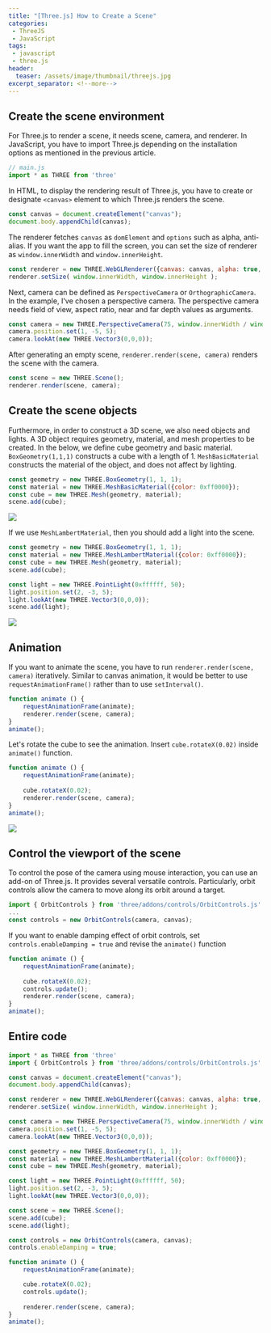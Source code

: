 ```yaml
---
title: "[Three.js] How to Create a Scene"
categories:
 - ThreeJS
 - JavaScript
tags:
 - javascript
 - three.js
header:
  teaser: /assets/image/thumbnail/threejs.jpg
excerpt_separator: <!--more-->
---
```


## Create the scene environment
For Three.js to render a scene, it needs scene, camera, and renderer. In JavaScript, you have to import Three.js depending on the installation options as mentioned in the previous article. 
<!--more-->
```js
// main.js
import * as THREE from 'three'
```

In HTML, to display the rendering result of Three.js, you have to create or designate `<canvas>` element to which Three.js renders the scene.
```js
const canvas = document.createElement("canvas");
document.body.appendChild(canvas);
```

The renderer fetches `canvas` as `domElement` and `options` such as alpha, anti-alias. If you want the app to fill the screen, you can set the size of renderer as `window.innerWidth` and `window.innerHeight`.
```js
const renderer = new THREE.WebGLRenderer({canvas: canvas, alpha: true, antialias: true});
renderer.setSize( window.innerWidth, window.innerHeight );
```

Next, camera can be defined as `PerspectiveCamera` or `OrthographicCamera`. In the example, I've chosen a perspective camera. The perspective camera needs field of view, aspect ratio, near and far depth values as arguments.
```js
const camera = new THREE.PerspectiveCamera(75, window.innerWidth / window.innerHeight, 0.1, 1000);
camera.position.set(1, -5, 5);
camera.lookAt(new THREE.Vector3(0,0,0));
```

After generating an empty scene, `renderer.render(scene, camera)` renders the scene with the camera.
```js
const scene = new THREE.Scene();
renderer.render(scene, camera);
```

## Create the scene objects
Furthermore, in order to construct a 3D scene, we also need objects and lights. A 3D object requires geometry, material, and mesh properties to be created. In the below, we define cube geometry and basic material. `BoxGeometry(1,1,1)` constructs a cube with a length of 1. `MeshBasicMaterial` constructs the material of the object, and does not affect by lighting. 
```js
const geometry = new THREE.BoxGeometry(1, 1, 1);
const material = new THREE.MeshBasicMaterial({color: 0xff0000});
const cube = new THREE.Mesh(geometry, material);
scene.add(cube);
```
<img class="image" referrerpolicy="no-referrer" src="https://i.imgur.com/tojAf5p.png">


If we use `MeshLambertMaterial`, then you should add a light into the scene.
```js
const geometry = new THREE.BoxGeometry(1, 1, 1);
const material = new THREE.MeshLambertMaterial({color: 0xff0000});
const cube = new THREE.Mesh(geometry, material);
scene.add(cube);

const light = new THREE.PointLight(0xffffff, 50);
light.position.set(2, -3, 5);
light.lookAt(new THREE.Vector3(0,0,0));
scene.add(light);
```
<img class="image" referrerpolicy="no-referrer" src="https://i.imgur.com/CbZaWL3.png">

## Animation
If you want to animate the scene, you have to run `renderer.render(scene, camera)` iteratively. Similar to canvas animation, it would be better to use `requestAnimationFrame()` rather than to use `setInterval()`. 
```js
function animate () {
    requestAnimationFrame(animate);
    renderer.render(scene, camera);
}
animate();
```

Let's rotate the cube to see the animation. Insert `cube.rotateX(0.02)` inside `animate()` function.
```js
function animate () {
    requestAnimationFrame(animate);
    
    cube.rotateX(0.02);
    renderer.render(scene, camera);
}
animate();
```
<img class="image" referrerpolicy="no-referrer" src="https://i.imgur.com/I8oftqA.gif">

## Control the viewport of the scene
To control the pose of the camera using mouse interaction, you can use an add-on of Three.js. It provides several versatile controls. Particularly, orbit controls allow the camera to move along its orbit around a target. 
```js
import { OrbitControls } from 'three/addons/controls/OrbitControls.js'
...
const controls = new OrbitControls(camera, canvas);
```

If you want to enable damping effect of orbit controls, set `controls.enableDamping = true` and revise the `animate()` function
```js
function animate () {
    requestAnimationFrame(animate);
    
    cube.rotateX(0.02);
    controls.update();
    renderer.render(scene, camera);
}
animate();
```

## Entire code
```js
import * as THREE from 'three'
import { OrbitControls } from 'three/addons/controls/OrbitControls.js'

const canvas = document.createElement("canvas");
document.body.appendChild(canvas);

const renderer = new THREE.WebGLRenderer({canvas: canvas, alpha: true, antialias: true});
renderer.setSize( window.innerWidth, window.innerHeight );

const camera = new THREE.PerspectiveCamera(75, window.innerWidth / window.innerHeight, 0.1, 1000);
camera.position.set(1, -5, 5);
camera.lookAt(new THREE.Vector3(0,0,0));

const geometry = new THREE.BoxGeometry(1, 1, 1);
const material = new THREE.MeshLambertMaterial({color: 0xff0000});
const cube = new THREE.Mesh(geometry, material);

const light = new THREE.PointLight(0xffffff, 50);
light.position.set(2, -3, 5);
light.lookAt(new THREE.Vector3(0,0,0));

const scene = new THREE.Scene();
scene.add(cube);
scene.add(light);

const controls = new OrbitControls(camera, canvas);
controls.enableDamping = true;

function animate () {
    requestAnimationFrame(animate);

    cube.rotateX(0.02);
    controls.update();
    
    renderer.render(scene, camera);
}
animate();
```